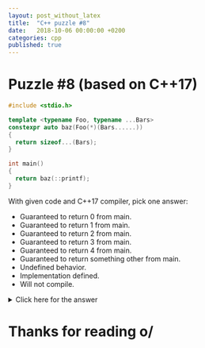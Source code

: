 ```yaml
---
layout: post_without_latex
title:  "C++ puzzle #8"
date:   2018-10-06 00:00:00 +0200
categories: cpp
published: true
---
```



# Puzzle #8 (based on C++17)

```cpp
#include <stdio.h>

template <typename Foo, typename ...Bars>
constexpr auto baz(Foo(*)(Bars......))
{
  return sizeof...(Bars);
}

int main()
{
  return baz(::printf);
}
```

With given code and C++17 compiler, pick one answer:
- Guaranteed to return 0 from main.
- Guaranteed to return 1 from main.
- Guaranteed to return 2 from main.
- Guaranteed to return 3 from main.
- Guaranteed to return 4 from main.
- Guaranteed to return something other from main.
- Undefined behavior.
- Implementation defined.
- Will not compile.



<details markdown="1">
  <summary>Click here for the answer</summary>

The correct answer is: Guaranteed to return 1 from main.

First of all, here's the paragraph that allows such declaration:

> Where syntactically correct and where "..." is not part of an abstract-declarator, ", ..." is synonymous with "...".

So our `......` is synonymous for `..., ....` We can write our baz like this:

```cpp
template <typename Foo, typename ...Bars>
constexpr auto baz(Foo(*)(Bars..., ...))
```

Now, doesn't the last ellipsis look familiar? That's right! That's a declaration of [variadic arguments](https://en.cppreference.com/w/cpp/language/variadic_arguments).

With knowledge what every character of the code means, let's find out what baz actually do.

From its declaration we know that it takes a function pointer, and deduces return and argument types. We can write it like this:

```cpp
template <typename ReturnType, typename ...Arguments>
constexpr auto baz(ReturnType(*)(Arguments..., ...))
```

Q: But why it there the variadic argument ellipsis? A: We explicitly specify it for compiler. Thanks to that, compiler will be able to match a pointer to function that has variadic arguments in its signature (e.g. `std::printf`).

It's the same like we'd e.g. explicitly specify that first argument of passed function needs to be an int:

```cpp
template <typename ReturnType, typename ...Arguments>
constexpr auto baz(ReturnType(*)(int, Arguments..., ...))
```

Ok, enough about the signature, now: the body.

```cpp
  return sizeof...(Arguments);
```

What the Arguments will be? It'll be a parameter pack, with all types explicitly specified in the signature of the function that has been passed to the baz. Whoah, sounds complex. But it isn't. Consider this:

```cpp
#include <stdio.h>
#include <string>
#include <iostream>

template <typename ReturnType, typename ...Arguments>
auto bar(ReturnType(*)(Arguments..., ...))
{
  return sizeof...(Arguments);
}

void foo(int, int, int, int, int, ...) {}

int main()
{
  std::cout << bar(::printf) << '\n';
  std::cout << bar(::fprintf) << '\n';
  std::cout << bar(::snprintf) << '\n';
  std::cout << bar(foo) << '\n';
}
```

(here are signatures of functions)

```cpp
int printf( const char*, ... );
int fprintf( std::FILE*, const char*, ... );
int snprintf( char*, std::size_t, const char*, ... );
```

Output will be:
```
1
2
3
5
```

Now it's pretty obvious, isn't it?

So TL;DR `baz()` will return number of arguments explicitly specified in the signature of the function, that it takes.



</details>


# Thanks for reading o/
